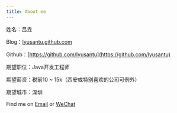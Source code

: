 ```yaml
---
title: About me
---
```


姓名：吕垚

Blog：[lyusantu.github.com](https://lyusantu.github.io)

Github：[https://github.com/lyusantu](https://github.com/lyusantu)

期望职位：Java开发工程师

期望薪资：税前10 ~ 15k（西安或特别喜欢的公司可例外）

期望城市：深圳


Find me on <a href="mailto:lyusantu@gmail.com" target="_blank">Email</a>[](mailto:) or <a href="https://lyusantu.github.io/images/wechat.jpg" target="_blank">WeChat</a>
